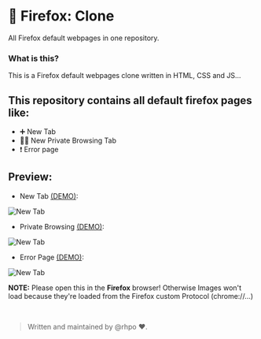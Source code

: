 # 🦊 Firefox: Clone
All Firefox default webpages in one repository.

### What is this?
This is a Firefox default webpages clone written in HTML, CSS and JS...

## This repository contains all default firefox pages like:
+ ➕ New Tab
+ 🕵🏻 New Private Browsing Tab
+ ❗ Error page

## Preview:
+ New Tab [(DEMO)](https://rhpo.github.io/Firefox/new-tab/):
<img src="https://i.ibb.co/MpBDd9r/2022-07-16-13-45-41-Trim.gif" alt="New Tab" />

+ Private Browsing [(DEMO)](https://rhpo.github.io/Firefox/new-private-tab/):
<img src="https://i.ibb.co/LC0PNYz/2022-07-16-15-01-13-Trim.gif" alt="New Tab" />

+ Error Page [(DEMO)](https://rhpo.github.io/Firefox/error-page/):
<img src="https://i.ibb.co/jMDp3fh/2022-07-16-15-07-39-Trim-1.gif" alt="New Tab" />

__NOTE:__ Please open this in the **Firefox** browser! Otherwise Images won't load because they're loaded from the Firefox custom Protocol (chrome://...)


<br />

> Written and maintained by @rhpo ❤️.

